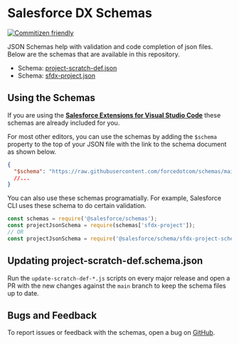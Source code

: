 # Salesforce DX Schemas

[![Commitizen friendly](https://img.shields.io/badge/commitizen-friendly-brightgreen.svg)](http://commitizen.github.io/cz-cli/)

JSON Schemas help with validation and code completion of json files. Below are the schemas that are available in this repository.

- Schema: [project-scratch-def.json](https://forcedotcom.github.io/schemas/project-scratch-def.json/project-scratch-def.schema.json)
- Schema: [sfdx-project.json](https://forcedotcom.github.io/schemas/sfdx-project.json/sfdx-project.schema.json)

## Using the Schemas

If you are using the **[Salesforce Extensions for Visual Studio Code](https://marketplace.visualstudio.com/items?itemName=salesforce.salesforcedx-vscode)** these schemas are already included for you.

For most other editors, you can use the schemas by adding the `$schema` property to the top of your JSON file with the link to the schema document as shown below.

```json
{
  "$schema": "https://raw.githubusercontent.com/forcedotcom/schemas/main/sfdx-project.schema.json"
  //...
}
```

You can also use these schemas programatially. For example, Salesforce CLI uses these schema to do certain validation.

```javascript
const schemas = require('@salesforce/schemas');
const projectJsonSchema = require(schemas['sfdx-project']);
// OR
const projectJsonSchema = require('@salesforce/schema/sfdx-project-schema.json']);
```

## Updating project-scratch-def.schema.json

Run the `update-scratch-def-*.js` scripts on every major release and open a PR with the new changes against the `main` branch to keep the schema files up to date.

## Bugs and Feedback

To report issues or feedback with the schemas, open a bug on [GitHub](https://github.com/forcedotcom/schemas/issues).
